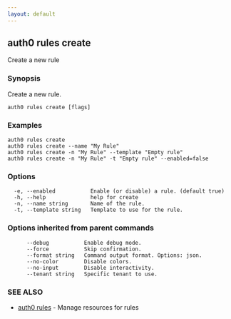 ```yaml
---
layout: default
---
```

## auth0 rules create

Create a new rule

### Synopsis

Create a new rule.

```
auth0 rules create [flags]
```

### Examples

```
auth0 rules create
auth0 rules create --name "My Rule"
auth0 rules create -n "My Rule" --template "Empty rule"
auth0 rules create -n "My Rule" -t "Empty rule" --enabled=false
```

### Options

```
  -e, --enabled           Enable (or disable) a rule. (default true)
  -h, --help              help for create
  -n, --name string       Name of the rule.
  -t, --template string   Template to use for the rule.
```

### Options inherited from parent commands

```
      --debug           Enable debug mode.
      --force           Skip confirmation.
      --format string   Command output format. Options: json.
      --no-color        Disable colors.
      --no-input        Disable interactivity.
      --tenant string   Specific tenant to use.
```

### SEE ALSO

* [auth0 rules](auth0_rules.md)	 - Manage resources for rules

